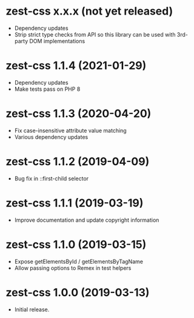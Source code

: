 # zest-css x.x.x (not yet released)
* Dependency updates
* Strip strict type checks from API so this library can be used with
  3rd-party DOM implementations

# zest-css 1.1.4 (2021-01-29)
* Dependency updates
* Make tests pass on PHP 8

# zest-css 1.1.3 (2020-04-20)
* Fix case-insensitive attribute value matching
* Various dependency updates

# zest-css 1.1.2 (2019-04-09)
* Bug fix in ::first-child selector

# zest-css 1.1.1 (2019-03-19)
* Improve documentation and update copyright information

# zest-css 1.1.0 (2019-03-15)
* Expose getElementsById / getElementsByTagName
* Allow passing options to Remex in test helpers

# zest-css 1.0.0 (2019-03-13)
* Initial release.
